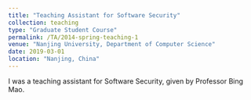 ```yaml
---
title: "Teaching Assistant for Software Security"
collection: teaching
type: "Graduate Student Course"
permalink: /TA/2014-spring-teaching-1
venue: "Nanjing University, Department of Computer Science"
date: 2019-03-01
location: "Nanjing, China"
---
```


I was a teaching assistant for Software Security, given by Professor Bing Mao.